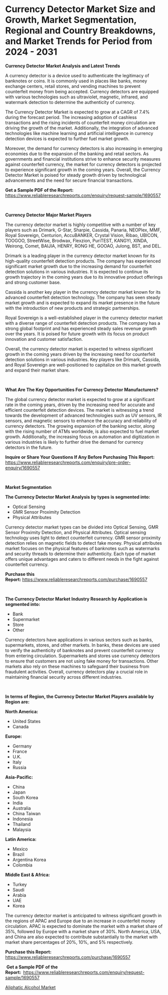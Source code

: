 <p><h1>Currency Detector Market Size and Growth, Market Segmentation, Regional and Country Breakdowns, and Market Trends for Period from 2024 -  2031</h1></p><p><strong>Currency Detector Market Analysis and Latest Trends</strong></p>
<p><p>A currency detector is a device used to authenticate the legitimacy of banknotes or coins. It is commonly used in places like banks, money exchange centers, retail stores, and vending machines to prevent counterfeit money from being accepted. Currency detectors are equipped with various technologies such as ultraviolet, magnetic, infrared, and watermark detection to determine the authenticity of currency.</p><p>The Currency Detector Market is expected to grow at a CAGR of 7.4% during the forecast period. The increasing adoption of cashless transactions and the rising incidents of counterfeit money circulation are driving the growth of the market. Additionally, the integration of advanced technologies like machine learning and artificial intelligence in currency detection devices is expected to further fuel market growth.</p><p>Moreover, the demand for currency detectors is also increasing in emerging economies due to the expansion of the banking and retail sectors. As governments and financial institutions strive to enhance security measures against counterfeit currency, the market for currency detectors is projected to experience significant growth in the coming years. Overall, the Currency Detector Market is poised for steady growth driven by technological advancements and the need for secure financial transactions.</p></p>
<p><strong>Get a Sample PDF of the Report:&nbsp;</strong> <a href="https://www.reliableresearchreports.com/enquiry/request-sample/1690557">https://www.reliableresearchreports.com/enquiry/request-sample/1690557</a></p>
<p>&nbsp;</p>
<p><strong>Currency Detector Major Market Players</strong></p>
<p><p>The currency detector market is highly competitive with a number of key players such as Drimark, G-Star, Sharpie, Cassida, Panaria, NEOPlex, MMF, Royal Sovereign, Centurion, AccuBANKER, Crystal Vision, Ribao, UBICON, TOOGOO, StreetWise, Brodwax, Flexzion, PuriTEST, KANGYI, XINDA, Weirong, Comet, BAIJIA, HENRY, RONG HE, GOOAO, Julong, BST, and DEL.</p><p>Drimark is a leading player in the currency detector market known for its high-quality counterfeit detection products. The company has experienced significant market growth due to the increasing demand for counterfeit detection solutions in various industries. It is expected to continue its growth trajectory in the coming years due to its innovative product offerings and strong customer base.</p><p>Cassida is another key player in the currency detector market known for its advanced counterfeit detection technology. The company has seen steady market growth and is expected to expand its market presence in the future with the introduction of new products and strategic partnerships.</p><p>Royal Sovereign is a well-established player in the currency detector market with a diverse range of counterfeit detection products. The company has a strong global footprint and has experienced steady sales revenue growth over the years. It is poised for future growth with its focus on product innovation and customer satisfaction.</p><p>Overall, the currency detector market is expected to witness significant growth in the coming years driven by the increasing need for counterfeit detection solutions in various industries. Key players like Drimark, Cassida, and Royal Sovereign are well-positioned to capitalize on this market growth and expand their market share.</p></p>
<p>&nbsp;</p>
<p><strong>What Are The Key Opportunities For Currency Detector Manufacturers?</strong></p>
<p><p>The global currency detector market is expected to grow at a significant rate in the coming years, driven by the increasing need for accurate and efficient counterfeit detection devices. The market is witnessing a trend towards the development of advanced technologies such as UV sensors, IR sensors, and magnetic sensors to enhance the accuracy and reliability of currency detectors. The growing expansion of the banking sector, along with the rising number of ATMs worldwide, is also expected to fuel market growth. Additionally, the increasing focus on automation and digitization in various industries is likely to further drive the demand for currency detectors in the future.</p></p>
<p><strong>Inquire or Share Your Questions If Any Before Purchasing This Report:</strong> <a href="https://www.reliableresearchreports.com/enquiry/pre-order-enquiry/1690557">https://www.reliableresearchreports.com/enquiry/pre-order-enquiry/1690557</a></p>
<p>&nbsp;</p>
<p><strong>Market Segmentation</strong></p>
<p><strong>The Currency Detector Market Analysis by types is segmented into:</strong></p>
<p><ul><li>Optical Sensing</li><li>GMR Sensor Proximity Detection</li><li>Physical Attributes</li></ul></p>
<p><p>Currency detector market types can be divided into Optical Sensing, GMR Sensor Proximity Detection, and Physical Attributes. Optical sensing technology uses light to detect counterfeit currency. GMR sensor proximity detection relies on magnetic fields to detect fake money. Physical attributes market focuses on the physical features of banknotes such as watermarks and security threads to determine their authenticity. Each type of market offers unique advantages and caters to different needs in the fight against counterfeit currency.</p></p>
<p><strong>Purchase this Report:&nbsp;</strong><a href="https://www.reliableresearchreports.com/purchase/1690557">https://www.reliableresearchreports.com/purchase/1690557</a></p>
<p>&nbsp;</p>
<p><strong>The Currency Detector Market Industry Research by Application is segmented into:</strong></p>
<p><ul><li>Bank</li><li>Supermarket</li><li>Store</li><li>Other</li></ul></p>
<p><p>Currency detectors have applications in various sectors such as banks, supermarkets, stores, and other markets. In banks, these devices are used to verify the authenticity of banknotes and prevent counterfeit currency from entering circulation. Supermarkets and stores use currency detectors to ensure that customers are not using fake money for transactions. Other markets also rely on these machines to safeguard their business from fraudulent activities. Overall, currency detectors play a crucial role in maintaining financial security across different industries.</p></p>
<p>&nbsp;</p>
<p><strong>In terms of Region, the Currency Detector Market Players available by Region are:</strong></p>
<p>
    <p> <strong> North America: </strong>
        <ul>
            <li>United States</li>
            <li>Canada</li>
        </ul>
        </p> 
    <p> <strong> Europe: </strong>
        <ul>
            <li>Germany</li>
            <li>France</li>
            <li>U.K.</li>
            <li>Italy</li>
            <li>Russia</li>
        </ul>
        </p> 
    <p> <strong> Asia-Pacific: </strong>
        <ul>
            <li>China</li>
            <li>Japan</li>
            <li>South Korea</li>
            <li>India</li>
            <li>Australia</li>
            <li>China Taiwan</li>
            <li>Indonesia</li>
            <li>Thailand</li>
            <li>Malaysia</li>
        </ul>
        </p> 
    <p> <strong> Latin America: </strong>
        <ul>
            <li>Mexico</li>
            <li>Brazil</li>
            <li>Argentina Korea</li>
            <li>Colombia</li>
        </ul>
        </p> 
    <p> <strong> Middle East & Africa: </strong>
        <ul>
            <li>Turkey</li>
            <li>Saudi</li>
            <li>Arabia</li>
            <li>UAE</li>
            <li>Korea</li>
        </ul>
    </p>
    </p>
<p><p>The currency detector market is anticipated to witness significant growth in the regions of APAC and Europe due to an increase in counterfeit money circulation. APAC is expected to dominate the market with a market share of 35%, followed by Europe with a market share of 30%. North America, USA, and China are also expected to contribute substantially to the market with market share percentages of 20%, 10%, and 5% respectively.</p></p>
<p><strong>Purchase this Report: </strong><a href="https://www.reliableresearchreports.com/purchase/1690557">https://www.reliableresearchreports.com/purchase/1690557</a></p>
<p>&nbsp;<strong>Get a Sample PDF of the Report:&nbsp;&nbsp;</strong><a href="https://www.reliableresearchreports.com/enquiry/request-sample/1690557">https://www.reliableresearchreports.com/enquiry/request-sample/1690557</a></p>
<p><strong></strong></p>
<p><p><a href="https://github.com/prosalinda88/Market-Research-Report-List-3/blob/main/aliphatic-alcohol-market.md">Aliphatic Alcohol Market</a></p></p>